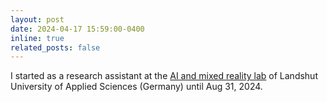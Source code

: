 ```yaml
---
layout: post
date: 2024-04-17 15:59:00-0400
inline: true
related_posts: false
---
```


I started as a research assistant at the [AI and mixed reality lab](https://www.haw-landshut.de/fakultaeten/informatik/ueber-die-fakultaet/labore-und-rechnerraeume/kuenstliche-intelligenz) of Landshut University of Applied Sciences (Germany) until Aug 31, 2024.
